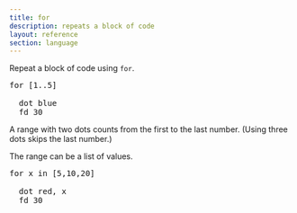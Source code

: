 ```yaml
---
title: for
description: repeats a block of code
layout: reference
section: language
---
```


Repeat a block of code using <code>for</code>.

<pre class="jumbo">for <span data-dfn="range">[1..5]</span><br>
  dot blue
<span data-dfn="indent">  </span>fd 30
</pre>

A range with two dots counts from the first to the last number.
(Using three dots skips the last number.)

The range can be a list of values.

<pre class="jumbo">for <span data-dfn="variable">x</span> in <span data-dfn="range">[5,10,20]</span><br>
  dot red, <span data-dfn="changes each time">x</span>
  fd 30
</pre>

